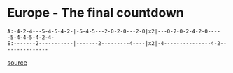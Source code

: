 # Europe - The final countdown

```
A:-4-2-4---5-4-5-4-2-|-5-4-5---2-0-2-0---2-0|x2|---0-2-0-2-4-2-0-----5-4-4-5-4-2-4-
E:-------2-----------|-------2---------4----|x2|-4---------------4-2---------------
```

[source](https://www.youtube.com/watch?v=h8TjgCWuu0s)